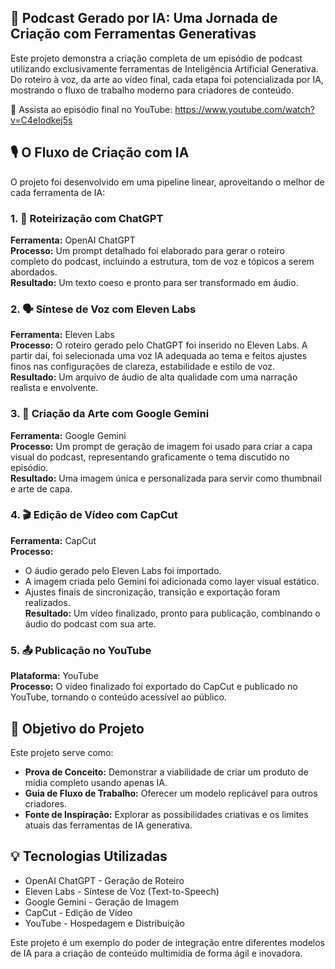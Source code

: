 ## 🤖 **Podcast Gerado por IA: Uma Jornada de Criação com Ferramentas Generativas**

Este projeto demonstra a criação completa de um episódio de podcast utilizando exclusivamente ferramentas de Inteligência Artificial Generativa. Do roteiro à voz, da arte ao vídeo final, cada etapa foi potencializada por IA, mostrando o fluxo de trabalho moderno para criadores de conteúdo.

🔗 Assista ao episódio final no YouTube:
https://www.youtube.com/watch?v=C4eIodkej5s

## 🎙️ O Fluxo de Criação com IA

O projeto foi desenvolvido em uma pipeline linear, aproveitando o melhor de cada ferramenta de IA:

### 1. 📝 Roteirização com ChatGPT
**Ferramenta:** OpenAI ChatGPT  
**Processo:** Um prompt detalhado foi elaborado para gerar o roteiro completo do podcast, incluindo a estrutura, tom de voz e tópicos a serem abordados.  
**Resultado:** Um texto coeso e pronto para ser transformado em áudio.

### 2. 🗣️ Síntese de Voz com Eleven Labs
**Ferramenta:** Eleven Labs  
**Processo:** O roteiro gerado pelo ChatGPT foi inserido no Eleven Labs. A partir daí, foi selecionada uma voz IA adequada ao tema e feitos ajustes finos nas configurações de clareza, estabilidade e estilo de voz.  
**Resultado:** Um arquivo de áudio de alta qualidade com uma narração realista e envolvente.

### 3. 🎨 Criação da Arte com Google Gemini
**Ferramenta:** Google Gemini  
**Processo:** Um prompt de geração de imagem foi usado para criar a capa visual do podcast, representando graficamente o tema discutido no episódio.  
**Resultado:** Uma imagem única e personalizada para servir como thumbnail e arte de capa.

### 4. 🎬 Edição de Vídeo com CapCut
**Ferramenta:** CapCut  
**Processo:**
- O áudio gerado pelo Eleven Labs foi importado.
- A imagem criada pelo Gemini foi adicionada como layer visual estático.
- Ajustes finais de sincronização, transição e exportação foram realizados.  
**Resultado:** Um vídeo finalizado, pronto para publicação, combinando o áudio do podcast com sua arte.

### 5. 📤 Publicação no YouTube
**Plataforma:** YouTube  
**Processo:** O vídeo finalizado foi exportado do CapCut e publicado no YouTube, tornando o conteúdo acessível ao público.

## 🚀 Objetivo do Projeto

Este projeto serve como:

- **Prova de Conceito:** Demonstrar a viabilidade de criar um produto de mídia completo usando apenas IA.
- **Guia de Fluxo de Trabalho:** Oferecer um modelo replicável para outros criadores.
- **Fonte de Inspiração:** Explorar as possibilidades criativas e os limites atuais das ferramentas de IA generativa.

## 💡 Tecnologias Utilizadas

- OpenAI ChatGPT - Geração de Roteiro
- Eleven Labs - Síntese de Voz (Text-to-Speech)
- Google Gemini - Geração de Imagem
- CapCut - Edição de Vídeo
- YouTube - Hospedagem e Distribuição

Este projeto é um exemplo do poder de integração entre diferentes modelos de IA para a criação de conteúdo multimídia de forma ágil e inovadora.
